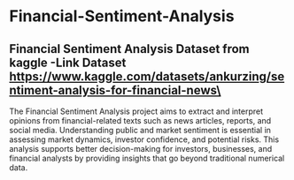 # Financial-Sentiment-Analysis
Financial Sentiment Analysis Dataset from kaggle
-Link Dataset https://www.kaggle.com/datasets/ankurzing/sentiment-analysis-for-financial-news\
----------------------------------------------------------------------------------------------
The Financial Sentiment Analysis project aims to extract and interpret opinions from financial-related texts such as news articles, reports, and social media. Understanding public and market sentiment is essential in assessing market dynamics, investor confidence, and potential risks. This analysis supports better decision-making for investors, businesses, and financial analysts by providing insights that go beyond traditional numerical data.
